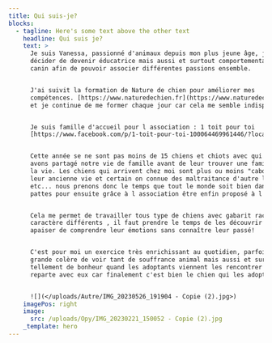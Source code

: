 ```yaml
---
title: Qui suis-je?
blocks:
  - tagline: Here's some text above the other text
    headline: Qui suis je?
    text: >
      Je suis Vanessa, passionné d'animaux depuis mon plus jeune âge, j ai
      décider de devenir éducatrice mais aussi et surtout comportementaliste
      canin afin de pouvoir associer différentes passions ensemble.


      J'ai suivit la formation de Nature de chien pour améliorer mes
      compétences. [https://www.naturedechien.fr](https://www.naturedechien.fr)
      et je continue de me former chaque jour car cela me semble indispensable


      Je suis famille d'accueil pour l association : 1 toit pour toi
      [https://www.facebook.com/p/1-toit-pour-toi-100064469961446/?locale=fr\_FR](https://www.facebook.com/p/1-toit-pour-toi-100064469961446/?locale=fr_FR)


      Cette année se ne sont pas moins de 15 chiens et chiots avec qui nous
      avons partagé notre vie de famille avant de leur trouver une famille pour
      la vie. Les chiens qui arrivent chez moi sont plus ou moins "cabossé" par
      leur ancienne vie et certain on connue des maltraitance d'autre l abandon
      etc... nous prenons donc le temps que tout le monde soit bien dans ses
      pattes pour ensuite grâce à l association être enfin proposé à l adoption.


      Cela me permet de travailler tous type de chiens avec gabarit race et
      caractère différents , il faut prendre le temps de les découvrir et les
      apaiser de comprendre leur émotions sans connaître leur passé! 


      C'est pour moi un exercice très enrichissant au quotidien, parfois une
      grande colère de voir tant de souffrance animal mais aussi et surtout
      tellement de bonheur quand les adoptants viennent les rencontrer et
      reparte avec eux car finalement c'est bien le chien qui les adoptes 


      ![](</uploads/Autre/IMG_20230526_191904 - Copie (2).jpg>)
    imagePos: right
    image:
      src: /uploads/Opy/IMG_20230221_150052 - Copie (2).jpg
    _template: hero
---
```


